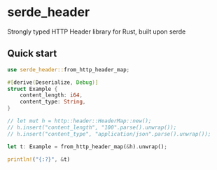 # serde_header

Strongly typed HTTP Header library for Rust, built upon serde

## Quick start

```rust
use serde_header::from_http_header_map;

#[derive(Deserialize, Debug)]
struct Example {
    content_length: i64,
    content_type: String,
}

// let mut h = http::header::HeaderMap::new();
// h.insert("content_length", "100".parse().unwrap());
// h.insert("content_type", "application/json".parse().unwrap());

let t: Example = from_http_header_map(&h).unwrap();

println!("{:?}", &t)
```
